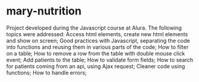 # mary-nutrition
Project developed during the Javascript course at Alura. The following topics were addressed:
Access html elements, create new html elements and show on screen;
Good practices with Javascript, separating the code into functions and reusing them in various parts of the code;
How to filter on a table;
How to remove a row from the table with double mouse click event;
Add patients to the table;
How to validate form fields;
How to search for patients coming from an api, using Ajax request;
Cleaner code using functions;
How to handle errors;
